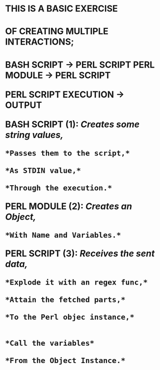 <h1>THIS IS A BASIC EXERCISE<h1>
<h1>OF CREATING MULTIPLE INTERACTIONS;<h1>

**BASH SCRIPT -> PERL SCRIPT**
**PERL MODULE -> PERL SCRIPT**

**PERL SCRIPT EXECUTION -> OUTPUT**


**BASH SCRIPT (1):**
    *Creates some string values,* 
    
    *Passes them to the script,*
    
    *As STDIN value,*
    
    *Through the execution.*

 
**PERL MODULE (2):**
    *Creates an Object,*

    *With Name and Variables.*

**PERL SCRIPT (3):**
    *Receives the sent data,*

    *Explode it with an regex func,*

    *Attain the fetched parts,*

    *To the Perl objec instance,*


    *Call the variables*

    *From the Object Instance.*
